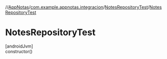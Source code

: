 //[AppNotas](../../../index.md)/[com.example.appnotas.integracion](../index.md)/[NotesRepositoryTest](index.md)/[NotesRepositoryTest](-notes-repository-test.md)

# NotesRepositoryTest

[androidJvm]\
constructor()
